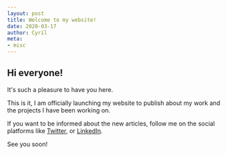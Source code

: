 ```yaml
---
layout: post
title: Welcome to my website!
date: 2020-03-17
author: Cyril
meta: 
- misc
---
```


## Hi everyone!

It's such a pleasure to have you here.

This is it, I am officially launching my website to publish about my work and the projects I have been working on. 

If you want to be informed about the new articles, follow me on the social platforms like [Twitter](https://www.twitter.com/fouge), or [LinkedIn](http://www.linkedin.com/in/cyrilfougeray).

See you soon!